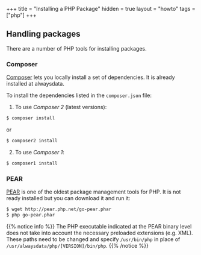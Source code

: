 +++
title = "Installing a PHP Package"
hidden = true
layout = "howto"
tags = ["php"]
+++

## Handling packages

There are a number of PHP tools for installing packages.

### Composer

[Composer](https://getcomposer.org/) lets you locally install a set of dependencies. It is already installed at alwaysdata.

To install the dependencies listed in the `composer.json` file:

1. To use *Composer 2* (latest versions):

```sh
$ composer install
```

or

```sh
$ composer2 install
```

2. To use *Composer 1*:

```sh
$ composer1 install
```

### PEAR

[PEAR](https://pear.php.net/) is one of the oldest package management tools for PHP. It is not ready installed but you can download it and run it:

```sh
$ wget http://pear.php.net/go-pear.phar
$ php go-pear.phar
```

{{% notice info %}}
The PHP executable indicated at the PEAR binary level does not take into account the necessary preloaded extensions (e.g. XML). These paths need to be changed and specify `/usr/bin/php` in place of `/usr/alwaysdata/php/[VERSION]/bin/php`.
{{% /notice %}}
